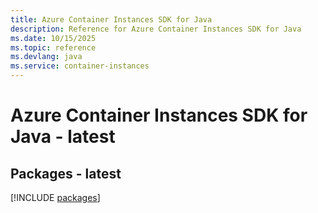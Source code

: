 ```yaml
---
title: Azure Container Instances SDK for Java
description: Reference for Azure Container Instances SDK for Java
ms.date: 10/15/2025
ms.topic: reference
ms.devlang: java
ms.service: container-instances
---
```

# Azure Container Instances SDK for Java - latest
## Packages - latest
[!INCLUDE [packages](container-instances-index.md)]